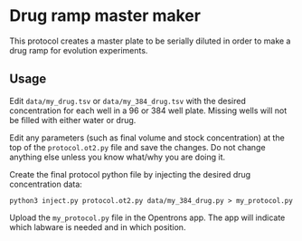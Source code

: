 Drug ramp master maker
======================

This protocol creates a master plate to be serially diluted in order to make
a drug ramp for evolution experiments.

Usage
-----

Edit `data/my_drug.tsv` or `data/my_384_drug.tsv` with the desired
concentration for each well in
a 96 or 384 well plate. Missing wells will not be filled with either water or drug.

Edit any parameters (such as final volume and stock concentration) at the
top of the `protocol.ot2.py` file and save the changes. Do not change
anything else unless you know what/why you are doing it.

Create the final protocol python file by injecting the desired drug
concentration data:

    python3 inject.py protocol.ot2.py data/my_384_drug.py > my_protocol.py

Upload the `my_protocol.py` file in the Opentrons app.
The app will indicate which labware is needed and in which position.
